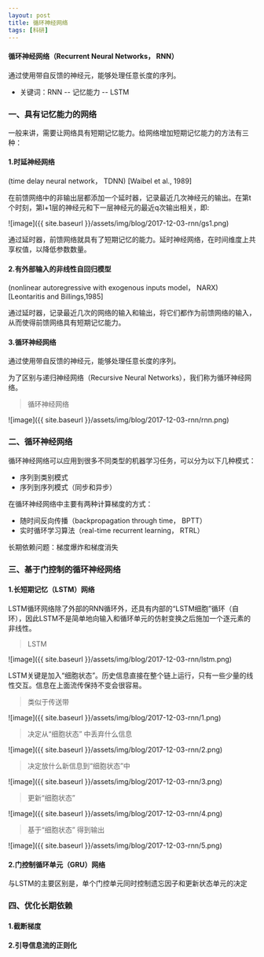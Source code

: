 ```yaml
---
layout: post
title: 循环神经网络
tags: [科研]
---
```

#### 循环神经网络（Recurrent Neural Networks， RNN）

通过使用带自反馈的神经元，能够处理任意长度的序列。

* 关键词：RNN -- 记忆能力 -- LSTM

### 一、具有记忆能力的网络

一般来讲，需要让网络具有短期记忆能力。给网络增加短期记忆能力的方法有三种：

#### 1.时延神经网络

(time delay neural network， TDNN) [Waibel et al., 1989]

在前馈网络中的非输出层都添加一个延时器，记录最近几次神经元的输出。在第t个时刻，第l+1层的神经元和下一层神经元的最近q次输出相关，即:

![image]({{ site.baseurl }}/assets/img/blog/2017-12-03-rnn/gs1.png)

通过延时器，前馈网络就具有了短期记忆的能力。延时神经网络，在时间维度上共享权值，以降低参数数量。

#### 2.有外部输入的非线性自回归模型

(nonlinear autoregressive with exogenous inputs model， NARX) [Leontaritis and Billings,1985]

通过延时器，记录最近几次的网络的输入和输出，将它们都作为前馈网络的输入，从而使得前馈网络具有短期记忆能力。

#### 3.循环神经网络

通过使用带自反馈的神经元，能够处理任意长度的序列。

为了区别与递归神经网络（Recursive Neural Networks），我们称为循环神经网络。

>循环神经网络

![image]({{ site.baseurl }}/assets/img/blog/2017-12-03-rnn/rnn.png)

### 二、循环神经网络

循环神经网络可以应用到很多不同类型的机器学习任务，可以分为以下几种模式：

* 序列到类别模式
* 序列到序列模式（同步和异步）

在循环神经网络中主要有两种计算梯度的方式：

* 随时间反向传播（backpropagation through time， BPTT）
* 实时循环学习算法（real-time recurrent learning， RTRL）

长期依赖问题：梯度爆炸和梯度消失

### 三、基于门控制的循环神经网络

#### 1.长短期记忆（LSTM）网络

LSTM循环网络除了外部的RNN循环外，还具有内部的“LSTM细胞”循环（自环），因此LSTM不是简单地向输入和循环单元的仿射变换之后施加一个逐元素的非线性。

>LSTM

![image]({{ site.baseurl }}/assets/img/blog/2017-12-03-rnn/lstm.png)

LSTM关键是加入“细胞状态”。历史信息直接在整个链上运行，只有一些少量的线性交互。信息在上面流传保持不变会很容易。

>类似于传送带

![image]({{ site.baseurl }}/assets/img/blog/2017-12-03-rnn/1.png)

>决定从“细胞状态” 中丢弃什么信息

![image]({{ site.baseurl }}/assets/img/blog/2017-12-03-rnn/2.png)

>决定放什么新信息到“细胞状态”中

![image]({{ site.baseurl }}/assets/img/blog/2017-12-03-rnn/3.png)

>更新“细胞状态”

![image]({{ site.baseurl }}/assets/img/blog/2017-12-03-rnn/4.png)

>基于“细胞状态” 得到输出

![image]({{ site.baseurl }}/assets/img/blog/2017-12-03-rnn/5.png)

#### 2.门控制循环单元（GRU）网络

与LSTM的主要区别是，单个门控单元同时控制遗忘因子和更新状态单元的决定

### 四、优化长期依赖

#### 1.截断梯度

#### 2.引导信息流的正则化


